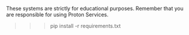 These systems are strictly for educational purposes. Remember that you are responsible for using Proton Services.

>>>pip install -r requirements.txt
